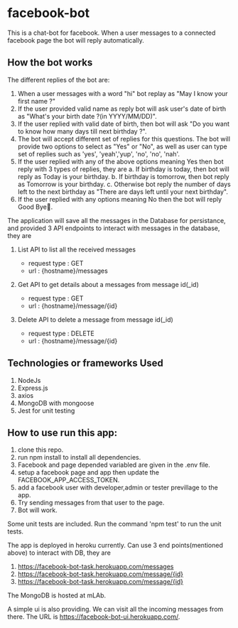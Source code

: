 # facebook-bot
This is a chat-bot for facebook. When a user messages to a connected facebook page the bot will reply automatically.

## How the bot works
The different replies of the bot are:
1. When a user messages with a word "hi" bot replay as "May I know your first name ?"
2. If the user provided valid name as reply bot will ask user's date of birth as "What's your birth date ?(in YYYY/MM/DD)".
3. If the user replied with valid date of birth, then bot will ask "Do you want to know how many days till next birthday ?".
4. The bot will accept different set of replies for this questions. The bot will provide two options to select as "Yes" or "No", as well as user can type set of replies such as 'yes', 'yeah','yup', 'no', 'no', 'nah'.
5. If the user replied with any of the above options meaning Yes then bot reply with 3 types of replies, they are 
    a. If birthday is today, then bot will reply as Today is your birthday.
    b. If birthday is tomorrow, then bot reply as Tomorrow is your birthday. c. Otherwise bot reply the number of days left to the next birthday as "There are <N> days left until your next birthday".
6. If the user replied with any options meaning No then the bot will reply Good Bye👋.

The application will save all the messages in the Database for persistance, and provided 3 API endpoints to interact with messages in the database, they are
1. List API to list all the received messages 
   - request type : GET
   - url : {hostname}/messages

2. Get API to get details about a messages from message id(_id)
   - request type : GET
   - url : {hostname}/message/{id} 

3. Delete API to delete a message from message id(_id) 
   - request type : DELETE
   - url : {hostname}/message/{id}

## Technologies or frameworks Used
1. NodeJs
2. Express.js
3. axios
4. MongoDB with mongoose
5. Jest for unit testing

## How to use run this app: 
1. clone this repo.
2. run npm install to install all dependencies.
3. Facebook and page depended variabled are given in the .env file.
4. setup a facebook page and app then update the FACEBOOK_APP_ACCESS_TOKEN.
5. add a facebook user with developer,admin or tester previllage to the app.
6. Try sending messages from that user to the page.
7. Bot will work.

Some unit tests are included. Run the command 'npm test' to run the unit tests.

The app is deployed in heroku currently. Can use 3 end points(mentioned above) to interact with DB, they are
1. https://facebook-bot-task.herokuapp.com/messages
2. https://facebook-bot-task.herokuapp.com/message/{id} 
3. https://facebook-bot-task.herokuapp.com/message/{id}

The MongoDB is hosted at mLAb.

A simple ui is also providing. We can visit all the incoming messages from there. The URL is https://facebook-bot-ui.herokuapp.com/.
